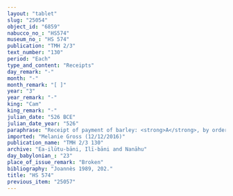 ```yaml
---
layout: "tablet"
slug: "25054"
object_id: "6859"
nabucco_no_: "HS574"
museum_no_: "HS 574"
publication: "TMH 2/3"
text_number: "130"
period: "Each"
type_and_content: "Receipts"
day_remark: "-"
month: "-"
month_remark: "[ ]"
year: "3"
year_remark: "-"
king: "Cam"
king_remark: "-"
julian_date: "526 BCE"
julian_date_year: "526"
paraphrase: "Receipt of payment of barley: <strong>A</strong>, by order of (<em>ina na&scaron;parti</em>) his brother <strong>C</strong>, receives from <strong>B</strong> 1 kor (180 l) of barley. This barley is the credit (<em>ra&scaron;&ucirc;tu</em>) of <strong>D</strong> due from (<em>ina muhhi</em>) <strong>B</strong>. Each party has taken a copy. This is apart from (<em>elat</em>) the previous promissory note (<em>u&rsquo;iltu</em>) concerning 0;3.3 kor(?) (126 l) of barley(?) which <strong>A</strong> received from <strong>E</strong> on behalf of (<em>ana muhhi</em>) <strong>B</strong>. 3(+) witnesses and the scribe.<br /> &nbsp;<br /> <strong>A</strong> = Itti-Nab&ucirc;-balāṭu/Nab&ucirc;-&scaron;umu-lī&scaron;ir//(Ea-)ilūtu-bāni; <strong>B</strong> = Mu&scaron;ēzib-Bēl/Zēr-Bābili//(Ea-)ilūtu-bāni; <strong>C</strong> = Bēl-uballiṭ/Nab&ucirc;-&scaron;umu-lī&scaron;ir//(Ea-)ilūta-bāni; <strong>D</strong> = Nab&ucirc;-lē&rsquo;i/Marduk-u&scaron;allim; <strong>E</strong> = Iddināya/Nab&ucirc;-ēre&scaron;; Scribe = <strong>A</strong><br /> <br /> <br /> &nbsp;"
imported: "Melanie Gross (12/12/2016)"
publication_name: "TMH 2/3 130"
archive: "Ea-ilūtu-bāni, Ilī-bāni and Nanāhu"
day_babylonian_: "23"
place_of_issue_remark: "Broken"
bibliography: "Joannès 1989, 202."
title: "HS 574"
previous_item: "25057"
---
```

